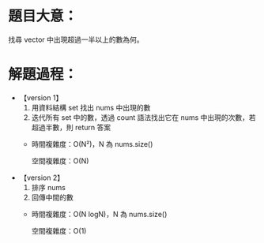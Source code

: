 # 題目大意：
找尋 vector 中出現超過一半以上的數為何。

# 解題過程：
* 【version 1】
  1. 用資料結構 set 找出 nums 中出現的數
  2. 迭代所有 set 中的數，透過 count 語法找出它在 nums 中出現的次數，若超過半數，則 return 答案
  *  時間複雜度：O(N²)，N 為 nums.size()

     空間複雜度：O(N)
* 【version 2】
  1. 排序 nums
  2. 回傳中間的數
  * 時間複雜度：O(N logN)，N 為 nums.size()

    空間複雜度：O(1)
